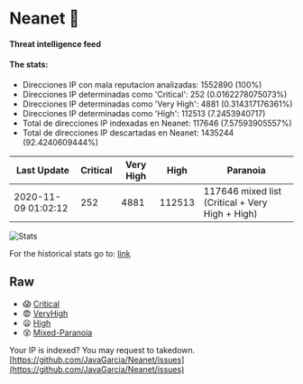 # Neanet :hocho:
#### Threat intelligence feed
#### The stats:

- Direcciones IP con mala reputacion analizadas: 1552890 (100%)
- Direcciones IP determinadas como 'Critical':  252 (0.0162278075073%)
- Direcciones IP determinadas como 'Very High':  4881 (0.314317176361%)
- Direcciones IP determinadas como 'High':  112513 (7.2453940717)
- Total de direcciones IP indexadas en Neanet:  117646 (7.57593905557%)
- Total de direcciones IP descartadas en Neanet:  1435244 (92.4240609444%)

| Last Update | Critical | Very High | High | Paranoia |
| --- | --- | --- | --- | --- |
| 2020-11-09 01:02:12 | 252 | 4881 | 112513 | 117646 mixed list (Critical + Very High + High)|

![Stats](https://docs.google.com/spreadsheets/d/e/2PACX-1vSnaNMIXVabIpDJjufMlzH7poXnshF3mgd8Is1g9ytUEzVsP5my4Trn8f-xkoLLQ38xpL3HtmUexLo6/pubchart?oid=501124687&format=image)

For the historical stats go to: [link](/stats.csv)
## Raw
- :scream: [Critical](https://raw.githubusercontent.com/JavaGarcia/Neanet/master/blacklists/neanet_critical.txt)
- :fearful: [VeryHigh](https://raw.githubusercontent.com/JavaGarcia/Neanet/master/blacklists/neanet_veryHigh.txtt)
- :frowning: [High](https://raw.githubusercontent.com/JavaGarcia/Neanet/master/blacklists/neanet_high.txt)
- :dizzy_face: [Mixed-Paranoia](https://raw.githubusercontent.com/JavaGarcia/Neanet/master/blacklists/neanet_all.txt)


Your IP is indexed? You may request to takedown. [https://github.com/JavaGarcia/Neanet/issues](https://github.com/JavaGarcia/Neanet/issues)





















































































































































































































































































































































































































































































































































































































































































































































































































































































































































































































































































































































































































































































































































































































































































































































































































































































































































































































































































































































































































































































